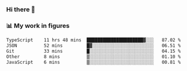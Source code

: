 ### Hi there 👋

### 📊 My work in figures

<!--START_SECTION:waka-->

```txt
TypeScript    11 hrs 48 mins  █████████████████████▓░░░   87.02 %
JSON          52 mins         █▓░░░░░░░░░░░░░░░░░░░░░░░   06.51 %
Git           33 mins         █░░░░░░░░░░░░░░░░░░░░░░░░   04.15 %
Other         8 mins          ▒░░░░░░░░░░░░░░░░░░░░░░░░   01.10 %
JavaScript    6 mins          ▒░░░░░░░░░░░░░░░░░░░░░░░░   00.81 %
```

<!--END_SECTION:waka-->
